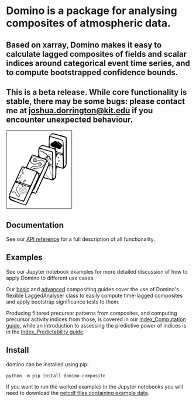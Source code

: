 # Domino is a package for analysing composites of atmospheric data.
## Based on xarray, Domino makes it easy to calculate lagged composites of fields and scalar indices around categorical event time series, and to compute bootstrapped confidence bounds.

## This is a beta release. While core functionality is stable, there may be some bugs: please contact me at joshua.dorrington@kit.edu if you encounter unexpected behaviour.

<img src="Imgs/domino_logo.png" alt="logo" width="180"/>


## Documentation

See our [API reference](https://joshdorrington.github.io/docs/domino.html) for a full description of all functionality.

<!-- (Our preprint on Domino (under consideration at QJRMS), and its application to extreme rainfall prediction can be found [here](where)) -->

## Examples

See our Jupyter notebook examples for more detailed discussion of how to apply Domino to different use cases.

Our [basic](https://github.com/joshdorrington/domino/blob/master/examples/basic_compositing.ipynb) and [advanced](https://github.com/joshdorrington/domino/blob/master/examples/advanced_compositing.ipynb) compositing guides cover the use of Domino's flexible LaggedAnalyser class to easily compute time-lagged composites and apply bootstrap significance tests to them.

Producing filtered precursor patterns from composites, and computing precursor activity indices from those, is covered in our [Index_Computation guide](https://github.com/joshdorrington/domino/blob/master/examples/precursor_index_computation.ipynb), while an introduction to assessing the predictive power of indices is in the [Index_Predictability guide](https://github.com/joshdorrington/domino/blob/master/examples/Index_Predictability.ipynb).


## Install

domino can be installed using pip:
```
python -m pip install domino-composite
```
If you want to run the worked examples in the Jupyter notebooks you will need to download the [netcdf files containing example data](https://github.com/joshdorrington/domino/releases/tag/v1-data).